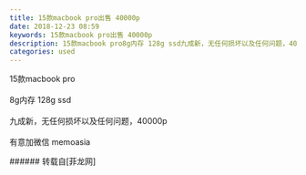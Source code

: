 ```yaml
---
title: 15款macbook pro出售 40000p
date: 2018-12-23 08:59
keywords: 15款macbook pro出售 40000p
description: 15款macbook pro8g内存 128g ssd九成新，无任何损坏以及任何问题，40000p有意加微信 memoasia
categories: used
---
```

<td class="t_f" id="postmessage_2538016">

15款macbook pro<br/>
<br/>
8g内存 128g ssd<br/>
<br/>
九成新，无任何损坏以及任何问题，40000p<br/>
<br/>
有意加微信 memoasia<br/>
</td>
###### 转载自[菲龙网]